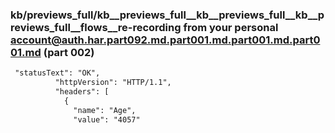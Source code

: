 ### kb/previews_full/kb__previews_full__kb__previews_full__kb__previews_full__flows__re-recording from your personal account@auth.har.part092.md.part001.md.part001.md.part001.md (part 002)

```md
 "statusText": "OK",
          "httpVersion": "HTTP/1.1",
          "headers": [
            {
              "name": "Age",
              "value": "4057"
            
```

```
